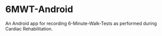 # 6MWT-Android
An Android app for recording 6-Minute-Walk-Tests as performed during Cardiac Rehabilitation.
